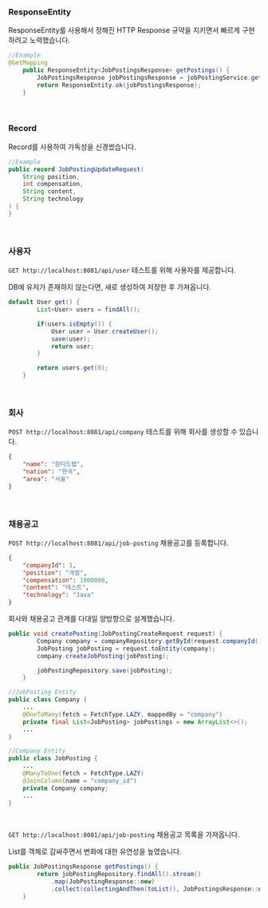 ### ResponseEntity
ResponseEntity를 사용해서 정해진 HTTP Response 규약을 지키면서 빠르게 구현하려고 노력했습니다.
```java
//Example
@GetMapping
    public ResponseEntity<JobPostingsResponse> getPostings() {
        JobPostingsResponse jobPostingsResponse = jobPostingService.getPostings();
        return ResponseEntity.ok(jobPostingsResponse);
    }
```

<br>

### Record
Record를 사용하여 가독성을 신경썼습니다.
```java
//Example
public record JobPostingUpdateRequest(
    String position,
    int compensation,
    String content,
    String technology
) {
}
```

<br>

### 사용자
```GET http://localhost:8081/api/user``` 테스트를 위해 사용자를 제공합니다.

DB에 유저가 존재하지 않는다면, 새로 생성하여 저장한 후 가져옵니다.
```java
default User get() {
        List<User> users = findAll();

        if(users.isEmpty()) {
            User user = User.createUser();
            save(user);
            return user;
        }

        return users.get(0);
    }
```

<br>


### 회사
```POST http://localhost:8081/api/company``` 테스트를 위해 회사를 생성할 수 있습니다.
```json
{
    "name": "원티드랩",
    "nation": "한국",
    "area": "서울"
}
```

<br>

### 채용공고
```POST http://localhost:8081/api/job-posting``` 채용공고를 등록합니다.
```json
{
    "companyId": 1,
    "position": "개발",
    "compensation": 1000000,
    "content": "테스트",
    "technology": "Java"
}
```

회사와 채용공고 관계를 다대일 양방향으로 설계했습니다.
```java
public void createPosting(JobPostingCreateRequest request) {
        Company company = companyRepository.getById(request.companyId());
        JobPosting jobPosting = request.toEntity(company);
        company.createJobPosting(jobPosting);

        jobPostingRepository.save(jobPosting);
    }
```

```java
//JobPosting Entity
public class Company {
    ...
    @OneToMany(fetch = FetchType.LAZY, mappedBy = "company")
    private final List<JobPosting> jobPostings = new ArrayList<>();
    ...
}
```

```java
//Company Entity
public class JobPosting {
    ...
    @ManyToOne(fetch = FetchType.LAZY)
    @JoinColumn(name = "company_id")
    private Company company;
    ...
}
```

<br>

```GET http://localhost:8081/api/job-posting``` 채용공고 목록을 가져옵니다.

List를 객체로 감싸주면서 변화에 대한 유연성을 높였습니다.
```java
public JobPostingsResponse getPostings() {
        return jobPostingRepository.findAll().stream()
            .map(JobPostingResponse::new)
            .collect(collectingAndThen(toList(), JobPostingsResponse::new));
    }
```
